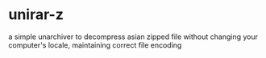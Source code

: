 # unirar-z
a simple unarchiver to decompress asian zipped file without changing your computer's locale, maintaining correct file encoding
